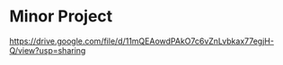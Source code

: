 # Minor Project 
https://drive.google.com/file/d/11mQEAowdPAkO7c6vZnLvbkax77egjH-Q/view?usp=sharing

